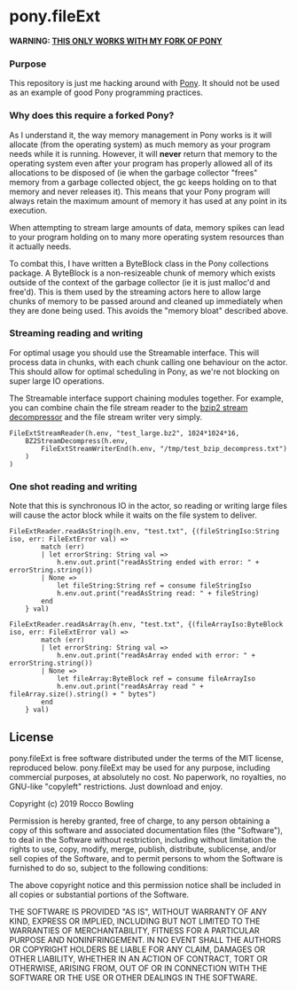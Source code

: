 # pony.fileExt

**WARNING: [THIS ONLY WORKS WITH MY FORK OF PONY](https://github.com/KittyMac/ponyc/tree/roc)**

### Purpose

This repository is just me hacking around with [Pony](https://www.ponylang.io). It should not be used as an example of good Pony programming practices.

### Why does this require a forked Pony?

As I understand it, the way memory management in Pony works is it will allocate (from the operating system) as much memory as your program needs while it is running.  However, it will **never** return that memory to the operating system even after your program has properly allowed all of its allocations to be disposed of (ie when the garbage collector "frees" memory from a garbage collected object, the gc keeps holding on to that memory and never releases it).  This means that your Pony program will always retain the maximum amount of memory it has used at any point in its execution.

When attempting to stream large amounts of data, memory spikes can lead to your program holding on to many more operating system resources than it actually needs.

To combat this, I have written a ByteBlock class in the Pony collections package. A ByteBlock is a non-resizeable chunk of memory which exists outside of the context of the garbage collector (ie it is just malloc'd and free'd). This is them used by the streaming actors here to allow large chunks of memory to be passed around and cleaned up immediately when they are done being used. This avoids the "memory bloat" described above.

### Streaming reading and writing

For optimal usage you should use the Streamable interface. This will process data in chunks, with each chunk calling one behaviour on the actor. This should allow for optimal scheduling in Pony, as we're not blocking on super large IO operations.

The Streamable interface support chaining modules together. For example, you can combine chain the file stream reader to the [bzip2 stream decompressor](https://github.com/KittyMac/pony.bzip2) and the file stream writer very simply.

```
FileExtStreamReader(h.env, "test_large.bz2", 1024*1024*16,
	BZ2StreamDecompress(h.env,
		FileExtStreamWriterEnd(h.env, "/tmp/test_bzip_decompress.txt")
	)
)
```


### One shot reading and writing

Note that this is synchronous IO in the actor, so reading or writing large files will cause the actor block while it waits on the file system to deliver.

```
FileExtReader.readAsString(h.env, "test.txt", {(fileStringIso:String iso, err: FileExtError val) =>
		match (err)
		| let errorString: String val =>
			h.env.out.print("readAsString ended with error: " + errorString.string())
		| None =>
			let fileString:String ref = consume fileStringIso
			h.env.out.print("readAsString read: " + fileString)
	    end
	} val)
```

```
FileExtReader.readAsArray(h.env, "test.txt", {(fileArrayIso:ByteBlock iso, err: FileExtError val) =>
		match (err)
		| let errorString: String val =>
			h.env.out.print("readAsArray ended with error: " + errorString.string())
		| None =>
			let fileArray:ByteBlock ref = consume fileArrayIso
			h.env.out.print("readAsArray read " + fileArray.size().string() + " bytes")
	    end
	} val)
```


## License

pony.fileExt is free software distributed under the terms of the MIT license, reproduced below. pony.fileExt may be used for any purpose, including commercial purposes, at absolutely no cost. No paperwork, no royalties, no GNU-like "copyleft" restrictions. Just download and enjoy.

Copyright (c) 2019 Rocco Bowling

Permission is hereby granted, free of charge, to any person obtaining a copy of this software and associated documentation files (the "Software"), to deal in the Software without restriction, including without limitation the rights to use, copy, modify, merge, publish, distribute, sublicense, and/or sell copies of the Software, and to permit persons to whom the Software is furnished to do so, subject to the following conditions:

The above copyright notice and this permission notice shall be included in all copies or substantial portions of the Software.

THE SOFTWARE IS PROVIDED "AS IS", WITHOUT WARRANTY OF ANY KIND, EXPRESS OR IMPLIED, INCLUDING BUT NOT LIMITED TO THE WARRANTIES OF MERCHANTABILITY, FITNESS FOR A PARTICULAR PURPOSE AND NONINFRINGEMENT. IN NO EVENT SHALL THE AUTHORS OR COPYRIGHT HOLDERS BE LIABLE FOR ANY CLAIM, DAMAGES OR OTHER LIABILITY, WHETHER IN AN ACTION OF CONTRACT, TORT OR OTHERWISE, ARISING FROM, OUT OF OR IN CONNECTION WITH THE SOFTWARE OR THE USE OR OTHER DEALINGS IN THE SOFTWARE.